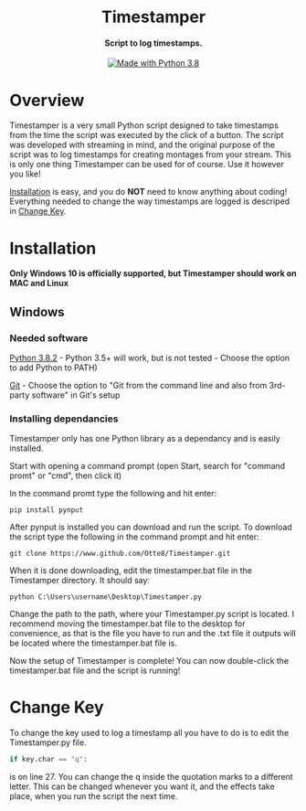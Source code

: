<h1 align="center">
  <br>
  Timestamper
  <br>
</h1>

<h4 align="center">Script to log timestamps.</h4>

<p align="center">
  <a href="https://www.python.org/downloads/">
    <img src="https://img.shields.io/badge/Made%20With-Python%203.8-blue.svg?style=for-the-badge" alt="Made with Python 3.8">
  </a>
</p>

# Overview

Timestamper is a very small Python script designed to take timestamps from the time the script was executed by the click of a button. The script was developed with streaming in mind, and the original purpose of the script was to log timestamps for creating montages from your stream.
This is only one thing Timestamper can be used for of course. Use it however you like!

[Installation](#installation) is easy, and you do **NOT** need to know anything about coding! Everything needed to change the way timestamps are logged is descriped in [Change Key](#change-key).


# Installation

**Only Windows 10 is officially supported, but Timestamper should work on MAC and Linux** 

## Windows
### Needed software

<a href="https://www.python.org/downloads/">Python 3.8.2</a> - Python 3.5+ will work, but is not tested - Choose the option to add Python to PATH)

<a href="https://git-scm.com/downloads/">Git</a> - Choose the option to "Git from the command line and also from 3rd-party software" in Git's setup

### Installing dependancies

Timestamper only has one Python library as a dependancy and is easily installed.

Start with opening a command prompt (open Start, search for "command promt" or "cmd", then click it)

In the command promt type the following and hit enter:

```
pip install pynput
```

After pynput is installed you can download and run the script. To download the script type the following in the command prompt and hit enter:

```
git clone https://www.github.com/Otte8/Timestamper.git
```

When it is done downloading, edit the timestamper.bat file in the Timestamper directory. It should say:

```
python C:\Users\username\Desktop\Timestamper.py
```

Change the path to the path, where your Timestamper.py script is located. I recommend moving the timestamper.bat file to the desktop for convenience, as that is the file you have to run and the .txt file it outputs will be located where the timestamper.bat file is.

Now the setup of Timestamper is complete! You can now double-click the timestamper.bat file and the script is running!

# Change Key

To change the key used to log a timestamp all you have to do is to edit the Timestamper.py file.

```python
if key.char == "q":
```

is on line 27. You can change the q inside the quotation marks to a different letter. This can be changed whenever you want it, and the effects take place, when you run the script the next time.
